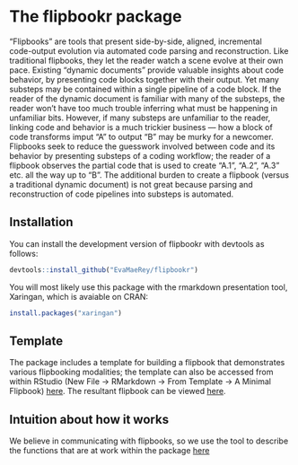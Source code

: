 
<!-- README.md is generated from README.Rmd. Please edit that file -->

# The flipbookr package

<!-- badges: start -->

<!-- badges: end -->

“Flipbooks” are tools that present side-by-side, aligned, incremental  
code-output evolution via automated code parsing and reconstruction.
Like traditional flipbooks, they let the reader watch a scene evolve at
their own pace. Existing “dynamic documents” provide valuable insights
about code behavior, by presenting code blocks together with their
output. Yet many substeps may be contained within a single pipeline of a
code block. If the reader of the dynamic document is familiar with many
of the substeps, the reader won’t have too much trouble inferring what
must be happening in unfamiliar bits. However, if many substeps are
unfamiliar to the reader, linking code and behavior is a much trickier
business — how a block of code transforms imput “A” to output “B” may be
murky for a newcomer. Flipbooks seek to reduce the guesswork involved
between code and its behavior by presenting substeps of a coding
workflow; the reader of a flipbook observes the partial code that is
used to create “A.1”, “A.2”, “A.3” etc. all the way up to “B”. The
additional burden to create a flipbook (versus a traditional dynamic
document) is not great because parsing and reconstruction of code
pipelines into substeps is automated.

## Installation

You can install the development version of flipbookr with devtools as
follows:

``` r
devtools::install_github("EvaMaeRey/flipbookr")
```

You will most likely use this package with the rmarkdown presentation
tool, Xaringan, which is avaiable on CRAN:

``` r
install.packages("xaringan")
```

## Template

The package includes a template for building a flipbook that
demonstrates various flipbooking modalities; the template can also be
accessed from within RStudio (New File -\> RMarkdown -\> From Template
-\> A Minimal Flipbook)
[here](https://raw.githubusercontent.com/EvaMaeRey/flipbookr/master/inst/rmarkdown/templates/template-name/skeleton/skeleton.Rmd).
The resultant flipbook can be viewed
[here](https://evamaerey.github.io/flipbooks/flipbookr/skeleton#1).

## Intuition about how it works

We believe in communicating with flipbooks, so we use the tool to
describe the functions that are at work within the package
[here](https://evamaerey.github.io/flipbooks/flipbookr/flipbookr_building_blocks#1)
